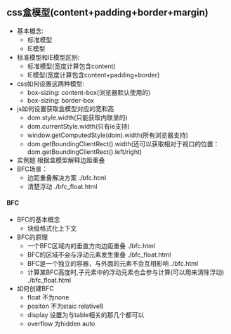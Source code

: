 ## css盒模型(content+padding+border+margin)
- 基本概念:
    + 标准模型
    + IE模型
- 标准模型和IE模型区别:
    + 标准模型(宽度计算包含content)
    + IE模型(宽度计算包含content+padding+border)
- css如何设置这两种模型:
    + box-sizing: content-box(浏览器默认使用的)
    + box-sizing: border-box
- js如何设置获取盒模型对应的宽和高
    + dom.style.width(只能获取内联里的)
    + dom.currentStyle.width(只有ie支持)
    + window.getComputedStyle(dom).width(所有浏览器支持)
    + dom.getBoundingClientRect().width(还可以获取相对于视口的位置：dom.getBoundingClientRect().left/right)
- 实例题 根据盒模型解释边距重叠
- BFC场景：
    + 边距重叠解决方案 ./bfc.html
    + 清楚浮动 ./bfc_float.html


#### BFC
- BFC的基本概念
    + 块级格式化上下文
- BFC的原理
    + 一个BFC区域内的垂直方向边距重叠 ./bfc.html
    + BFC的区域不会与浮动元素发生重叠 ./bfc_float.html
    + BFC是一个独立的容器，与外面的元素不会互相影响 ./bfc.html
    + 计算某BFC高度时,子元素中的浮动元素也会参与计算(可以用来清除浮动) ./bfc_float.html
- 如何创建BFC
    + float 不为none
    + positon 不为staic relativeß
    + display 设置为与table相关的那几个都可以
    + overflow 为hidden auto
